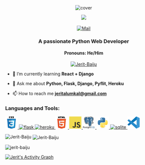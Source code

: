 <div align="center">
<img width="100%" height = "250px" src="https://cdn.pixabay.com/photo/2018/01/14/23/12/nature-3082832_1280.jpg" alt="cover" />
</div>
<p align="center"><img src=https://readme-typing-svg.herokuapp.com?font=Calibri&color=%23259076&size=26&lines=Hello+%F0%9F%91%8B%2C+this+is+Jerit+Baiju></p>

<p align="center">
  <a href="https://jerit.herokuapp.com" target="blank">
    <img align="center" width="26px" src="https://jerit.herokuapp.com/static/images/dp.png" alt="Mail">
  </a>
</p>

<h3 align="center">A passionate Python Web Developer</h3>
<h4 align="center">Pronouns: He/Him</h4>

<p align="center"> <a href="https://github.com/ryo-ma/github-profile-trophy"><img src="https://github-profile-trophy.vercel.app/?username=Jerit-Baiju" alt="Jerit-Baiju" /></a> </p>

- 🌱 I’m currently learning **React + Django**

- 💬 Ask me about **Python, Flask, Django, Pyflit, Heroku**

- 📫 How to reach me **jeritalumkal@gmail.com**

<h3 align="left">Languages and Tools:</h3>
<p align="left"> <a href="https://www.w3schools.com/css/" target="_blank"> <img src="https://raw.githubusercontent.com/devicons/devicon/master/icons/css3/css3-original-wordmark.svg" alt="css3" width="40" height="40"/> </a> <a href="https://flask.palletsprojects.com/" target="_blank"> <img src="https://www.vectorlogo.zone/logos/pocoo_flask/pocoo_flask-icon.svg" alt="flask" width="40" height="40"/> </a> <a href="https://heroku.com" target="_blank"> <img src="https://www.vectorlogo.zone/logos/heroku/heroku-icon.svg" alt="heroku" width="40" height="40"/> </a> <a href="https://www.w3.org/html/" target="_blank"> <img src="https://raw.githubusercontent.com/devicons/devicon/master/icons/html5/html5-original-wordmark.svg" alt="html5" width="40" height="40"/> </a> <a href="https://developer.mozilla.org/en-US/docs/Web/JavaScript" target="_blank"> <img src="https://raw.githubusercontent.com/devicons/devicon/master/icons/javascript/javascript-original.svg" alt="javascript" width="40" height="40"/> </a> <a href="https://www.postgresql.org" target="_blank"> <img src="https://raw.githubusercontent.com/devicons/devicon/master/icons/postgresql/postgresql-original-wordmark.svg" alt="postgresql" width="40" height="40"/> </a>  <a href="https://www.python.org" target="_blank"> <img src="https://raw.githubusercontent.com/devicons/devicon/master/icons/python/python-original.svg" alt="python" width="40" height="40"/> </a>  <a href="https://www.sqlite.org/" target="_blank"> <img src="https://www.vectorlogo.zone/logos/sqlite/sqlite-icon.svg" alt="sqlite" width="40" height="40"/>
  <a href="https://code.visualstudio.com/" target="_blank"> <img src="https://raw.githubusercontent.com/devicons/devicon/master/icons/vscode/vscode-original.svg" alt="VSCode" width="40" height="40"/> </a>
  </p>

<p><img align="left" src="https://github-readme-stats.vercel.app/api/top-langs?username=jerit-baiju&show_icons=true&locale=en&layout=compact&theme=gotham" alt="Jerit-Baiju" /></p>

<p>&nbsp;<img align="center" src="https://github-readme-stats.vercel.app/api?username=jerit-baiju&show_icons=true&locale=en&theme=gotham" alt="Jerit-Baiju" /></p>

<p><img align="center" src="https://github-readme-streak-stats.herokuapp.com/?user=jerit-baiju&theme=gotham" alt="jerit-baiju" /></p>

<a href="https://github.com/ashutosh00710/github-readme-activity-graph"><img alt="Jerit's Activity Graph" src="https://activity-graph.herokuapp.com/graph?username=Jerit-Baiju&bg_color=0d1117&color=00916d&line=2aa788&point=FFFFFF&hide_border=true" /></a>


<!--
- 🔭 I’m currently working on ...
- 🌱 I’m currently learning ...
- 👯 I’m looking to collaborate on ...
- 🤔 I’m looking for help with ...
- 💬 Ask me about ...
- 📫 How to reach me: ...
- 😄 Pronouns: ...
- ⚡ Fun fact: ...
-->
